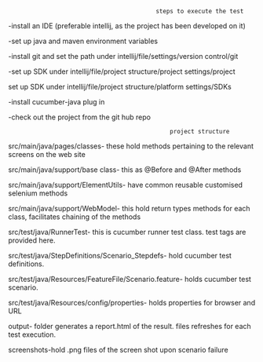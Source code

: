                                               steps to execute the test
                                              
-install an IDE (preferable intellij, as the project has been developed on it)

-set up java and maven environment variables

-install git and set the path under intellij/file/settings/version control/git

-set up SDK under intellij/file/project structure/project settings/project

set up SDK under intellij/file/project structure/platform settings/SDKs

-install cucumber-java plug in

-check out the project from the git hub repo


                                                  project structure
                                                  
src/main/java/pages/classes- these hold methods pertaining to the relevant screens on the web site

src/main/java/support/base class- this as @Before and @After methods 

src/main/java/support/ElementUtils- have common reusable customised selenium methods

src/main/java/support/WebModel- this hold return types methods for each class, facilitates chaining of the methods

src/test/java/RunnerTest- this is cucumber runner test class. test tags are provided here.

src/test/java/StepDefinitions/Scenario_Stepdefs- hold cucumber test definitions. 

src/test/java/Resources/FeatureFile/Scenario.feature- holds cucumber test scenario. 

src/test/java/Resources/config/properties- holds properties for browser and URL

output- folder generates a report.html of the result. files refreshes for each test execution.  

screenshots-hold .png files of the screen shot upon scenario failure
